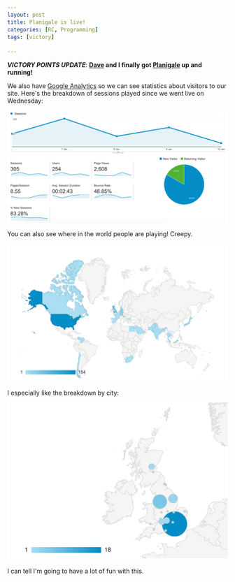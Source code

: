 ```yaml
---
layout: post
title: Planigale is live!
categories: [RC, Programming]
tags: [victory]

---
```


***VICTORY POINTS UPDATE***:  **[Dave](http://dvndrsn.com/) and I finally got [Planigale](http://planigale.dvndrsn.com/) up and running!**

We also have [Google Analytics](https://www.google.com/analytics/) so we can see statistics about visitors to our site. Here's the breakdown of sessions played since we went live on Wednesday:

<img src="https://raw.githubusercontent.com/linbug/linbug.github.io/master/_downloads/google_analytics0.png" title="Google stats" style="margin: 0 auto;"/>

You can also see where in the world people are playing! Creepy.

<img src="https://raw.githubusercontent.com/linbug/linbug.github.io/master/_downloads/google_analytics.png" title="World level" style="margin: 0 auto;"/>

I especially like the breakdown by city:

<img src="https://raw.githubusercontent.com/linbug/linbug.github.io/master/_downloads/google_analytics2.png" title="Country level" style="margin: 0 auto;"/>

I can tell I'm going to have a lot of fun with this.